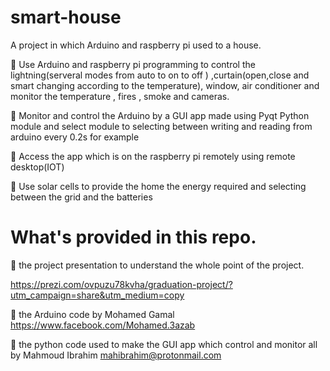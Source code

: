 # smart-house
A project in which Arduino and raspberry pi used to a house.

 Use Arduino and raspberry pi programming to control the lightning(serveral modes from auto to on to off )
,curtain(open,close and smart changing according to the temperature), window, air conditioner
and monitor the temperature , fires , smoke and cameras.

 Monitor and control the Arduino by a GUI app made using Pyqt Python module and select module to selecting between writing and reading from arduino every 0.2s for example

 Access the app which is on the raspberry pi remotely using remote desktop(IOT)

 Use solar cells to provide the home the energy required and selecting between the grid and the batteries

# What's provided in this repo.

 the project presentation to understand the whole point of the project.

https://prezi.com/ovpuzu78kvha/graduation-project/?utm_campaign=share&utm_medium=copy

 the Arduino code by Mohamed Gamal 
https://www.facebook.com/Mohamed.3azab 

 the python code used to make the GUI app which control and monitor all by Mahmoud Ibrahim 
mahibrahim@protonmail.com
